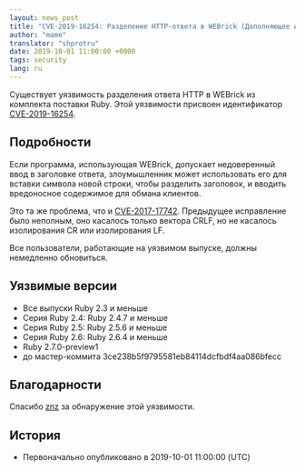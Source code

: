 ```yaml
---
layout: news_post
title: "CVE-2019-16254: Разделение HTTP-ответа в WEBrick (Дополняющее исправление)"
author: "mame"
translator: "shprotru"
date: 2019-10-01 11:00:00 +0000
tags: security
lang: ru
---
```


Существует уязвимость разделения ответа HTTP в WEBrick из комплекта поставки Ruby. Этой уязвимости присвоен идентификатор [CVE-2019-16254](https://cve.mitre.org/cgi-bin/cvename.cgi?name=CVE-2019-16254).

## Подробности

Если программа, использующая WEBrick, допускает недоверенный ввод в заголовке ответа, злоумышленник может использовать его для вставки символа новой строки, чтобы разделить заголовок, и вводить вредоносное содержимое для обмана клиентов.

Это та же проблема, что и [CVE-2017-17742](https://www.ruby-lang.org/en/news/2018/03/28/http-response-splitting-in-webrick-cve-2017-17742/). Предыдущее исправление было неполным, оно касалось только вектора CRLF, но не касалось изолирования CR или изолирования LF.

Все пользователи, работающие на уязвимом выпуске, должны немедленно обновиться.

## Уязвимые версии

* Все выпуски Ruby 2.3 и меньше
* Серия Ruby 2.4: Ruby 2.4.7 и меньше
* Серия Ruby 2.5: Ruby 2.5.6 и меньше
* Серия Ruby 2.6: Ruby 2.6.4 и меньше
* Ruby 2.7.0-preview1
* до мастер-коммита 3ce238b5f9795581eb84114dcfbdf4aa086bfecc

## Благодарности

Спасибо [znz](https://hackerone.com/znz) за обнаружение этой уязвимости.

## История

* Первоначально опубликовано в 2019-10-01 11:00:00 (UTC)
